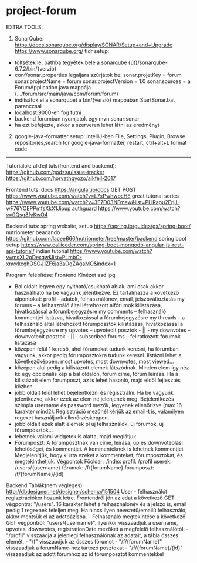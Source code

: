 # project-forum
EXTRA TOOLS:
1. SonarQube:
https://docs.sonarqube.org/display/SONAR/Setup+and+Upgrade
https://www.sonarqube.org/
tldr setup: 
- töltsétek le, pathba tegyétek bele a sonarqube {út}/sonarqube-6.7.2/bin/{verzió}
- conf/sonar.properties legaljára szúrjátok be:
sonar.projetKey = forum
sonar.projectName = forum
sonar.projectVersion = 1.0
sonar.sources = a ForumApplication.java mappája (.../forum/src/main/java/com/forum/forum)
- indítsátok el a sonarqubet a bin/{verzió} mappában StartSonar.bat paranccsal
- localhost:9000-en fog futni
- backend forumban nyomjatok egy mvn sonar:sonar
- ha ezt befejezte, akkor a szerveren lehet látni az eredményt

2. google-java-formatter
setup:
IntelliJ-ben File, Settings, Plugin, Browse repositories,search for google-java-formatter, restart, ctrl+alt+L format code 
------------------------------------------

Tutorialok:
alkfejl tuts(frontend and backend):
https://github.com/godzsa/issue-tracker
https://github.com/horvathgyozo/alkfejl-2017

Frontend tuts:
docs
https://angular.io/docs
GET POST
https://www.youtube.com/watch?v=L7xPwhwbcHE
great tutorial series
https://www.youtube.com/watch?v=3F7D03NFmew&list=PLlRapu2ErjJ-wF76YOEPPmfsXkX1Jioup
authguard
https://www.youtube.com/watch?v=0Qsg8fyKwO4

Backend tuts:
spring website, setup
https://spring.io/guides/gs/spring-boot/
nutriometer beadandó
https://github.com/lacee666/nutriometer/tree/master/backend
spring boot setup
https://www.callicoder.com/spring-boot-mongodb-angular-js-rest-api-tutorial/
indian tutorial
https://www.youtube.com/watch?v=msXL2oDexqw&list=PLmbC-xnvykcghOSOJ1ZF6ja3aOgZAgaMO&index=1

Program felépítése:
Frontend
Kinézet
asd.jpg
-	Bal oldalt legyen egy nyitható/csukható ablak, ami csak akkor használható ha be vagyunk jelentkezve. Ez tartalmazza a következő alpontokat:
profil – adatok, felhasználónév, email, jelszóváltoztatás
my forums – a felhasználó által létrehozott alfórumok kilistázása, hivatkozással a fórumbejegyzésre
my comments – felhasználó kommentjei listázva, hivatkozással a fórumbejegyzésre
my threads - a felhasználó által létrehozott fórumposztok kilistázása, hivatkozással a fórumbejegyzésre
my upvotes – upvoteolt posztok - || -
my downvotes – downvoteolt posztok - || -
subscribed forums – feliratkozott fórumok listázása
-	középen felül 1 kereső, ahol fórumokat tudunk keresni, ha fórumban vagyunk, akkor pedig fórumposztokra tudunk keresni. listázni lehet a következőképpen: most upvotes, most downvotes, most viewed...
-	középen alul pedig a kilistázott elemek látszódnak. Minden elem így néz ki: egy opcionális kép a bal oldalon, fórum címe, fórum leírása. Ha a kilistázott elem fórumposzt, az is lehet hasonló, majd eldől fejlesztés közben
-	jobb oldalt felül lehet bejelentkezni és regisztrálni. Ha be vagyunk jelentkezve, akkor ezek az elem ne jelenjenek meg. Bejelentkezés szimpla username és password mezők, legyenek ellenőrizve (max 16 karakter mind2). Regisztráció mezőnél kérjük az email-t is, valamilyen regexet használjunk ellenőrzésképpen.
-	jobb oldalt ezek alatt elemek pl új felhasználók, új fórumok, új fórumposztok...
-	lehetnek valami widgetek is alatta, majd meglátjuk.
-	Fórumposzt: A fórumposztnak van címe, leírása, up és downvoteolási lehetőségei, és kommentjei. A kommenteknek is lehetnek kommentjei.
Megjelenítjük, hogy ki írta ezeket a kommenteket, fórumposztokat, és megtekinthetjük. 
Végpontok
Főoldal : /index
profil: /profil
userek: /users/{username}
fórumok: /f/{forumName}
fórumposzt: /f/{forumName}/{id}

Backend
Táblák(nem végleges):
http://dbdesigner.net/designer/schema/151504
User - felhasználót regisztrációkor hozunk létre. Frontendről jön az adat a következő GET végpontra: "/users". 16 karakter lehet a felhasználónév és a jelszó is,
email pedig 1 regexnek feleljen meg. Ha nincs ilyen nevezetű/emailű felhasználó, akkor mentsük el az adatbázisba.
     - Felhasználó megtekintése a következő GET végpontról: "users/{username}". Ilyenkor visszaadjuk a username, upvotes, downvotes, registrationDate mezőket a megfelelő felhasználótól.
     - "/profil" visszaadja a jelenlegi felhasználónak az adatait, a tábla összes elemét.
     - "/f" visszaadjuk az összes fórumot
     - "/f/{forumName}" visszaadjuk a forumName-hez tartozó posztokat
     - "/f/{forumName}/{id}" visszaadjuk az adott fórumhoz az id fórumposztot kommentekkel
